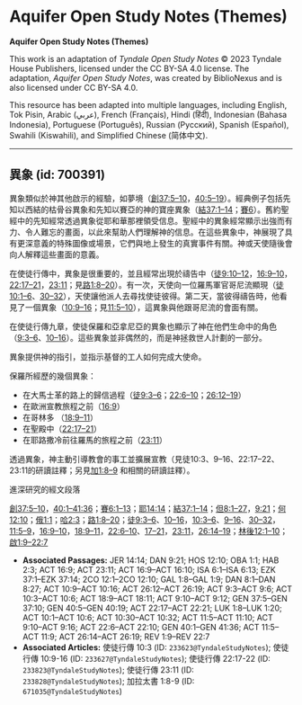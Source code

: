 # Aquifer Open Study Notes (Themes)

**Aquifer Open Study Notes (Themes)**

This work is an adaptation of *Tyndale Open Study Notes* © 2023 Tyndale House Publishers, licensed under the CC BY\-SA 4\.0 license. The adaptation, *Aquifer Open Study Notes*, was created by BiblioNexus and is also licensed under CC BY\-SA 4\.0\.

This resource has been adapted into multiple languages, including English, Tok Pisin, Arabic (عربي), French (Français), Hindi (हिंदी), Indonesian (Bahasa Indonesia), Portuguese (Português), Russian (Русский), Spanish (Español), Swahili (Kiswahili), and Simplified Chinese (简体中文).



--------------------------------

## 異象 (id: 700391)

異象類似於神其他啟示的經驗，如夢境（[創37:5–10](https://ref.ly/Gen37:5-Gen37:10)，[40:5–19](https://ref.ly/Gen40:5-Gen40:19)）。經典例子包括先知以西結的枯骨谷異象和先知以賽亞的神的寶座異象（[結37:1–14](https://ref.ly/Ezek37:1-Ezek37:14)；[賽6](https://ref.ly/Isa6:1-Isa6:13)）。舊約聖經中的先知經常透過異象從耶和華那裡領受信息。聖經中的異象經常顯示出強而有力、令人難忘的畫面，以此來幫助人們理解神的信息。在這些異象中，神展現了具有更深意義的特殊圖像或場景，它們與地上發生的真實事件有關。神或天使隨後會向人解釋這些畫面的意義。

在使徒行傳中，異象是很重要的，並且經常出現於禱告中（[徒9:10–12](https://ref.ly/Acts9:10-Acts9:12)，[16:9–10](https://ref.ly/Acts16:9)，[22:17–21](https://ref.ly/Acts22:17-Acts22:21)，[23:11](https://ref.ly/Acts23:11)；見[路1:8–20](https://ref.ly/Luke1:8-Luke1:20)）。有一次，天使向一位羅馬軍官哥尼流顯現（[徒10:1–6](https://ref.ly/Acts10:1-Acts10:6)、[30–32](https://ref.ly/Acts10:30-Acts10:32)），天使讓他派人去尋找使徒彼得。第二天，當彼得禱告時，他看見了一個異象（[10:9–16](https://ref.ly/Acts10:9-Acts10:16)；見[11:5–10](https://ref.ly/Acts11:5-Acts11:10)），這異象與他跟哥尼流的會面有關。

在使徒行傳九章，使徒保羅和亞拿尼亞的異象也顯示了神在他們生命中的角色（[9:3–6](https://ref.ly/Acts9:3-Acts9:6)、[10–16](https://ref.ly/Acts9:10-Acts9:16)）。這些異象並非偶然的，而是神拯救世人計劃的一部分。

異象提供神的指引，並指示基督的工人如何完成大使命。

保羅所經歷的幾個異象：

* 在大馬士革的路上的歸信過程（[徒9:3–6](https://ref.ly/Acts9:3-Acts9:6)；[22:6–10](https://ref.ly/Acts22:6-Acts22:10)；[26:12–19](https://ref.ly/Acts26:12-Acts26:19)）
* 在歐洲宣教旅程之前（[16:9](https://ref.ly/Acts16:9)）
* 在哥林多 （[18:9–11](https://ref.ly/Acts18:9-Acts18:11)）
* 在聖殿中（[22:17–21](https://ref.ly/Acts22:17-Acts22:21)）
* 在耶路撒冷前往羅馬的旅程之前（[23:11](https://ref.ly/Acts23:11)）

透過異象，神主動引導教會的事工並擴展宣教（見徒10:3、9–16、22:17–22、23:11的研讀註釋；另見[加1:8–9](https://ref.ly/Gal1:8-Gal1:9) 和相關的研讀註釋）。

進深研究的經文段落

[創37:5–10](https://ref.ly/Gen37:5-Gen37:10)，[40:1–41:36](https://ref.ly/Gen40:1-Gen41:36)；[賽6:1–13](https://ref.ly/Isa6:1-Isa6:13)；[耶14:14](https://ref.ly/Jer14:14)；[結37:1–14](https://ref.ly/Ezek37:1-Ezek37:14)；[但8:1–27](https://ref.ly/Dan8:1-Dan8:27)，[9:21](https://ref.ly/Dan9:21)；[何12:10](https://ref.ly/Hos12:10)；[俄1:1](https://ref.ly/Obad1:1)；[哈2:3](https://ref.ly/Hab2:3)；[路1:8–20](https://ref.ly/Luke1:8-Luke1:20)；[徒9:3–6](https://ref.ly/Acts9:3-Acts9:6)、[10–16](https://ref.ly/Acts9:10-Acts9:16)，[10:3–6](https://ref.ly/Acts10:3-Acts10:6)、[9–16](https://ref.ly/Acts10:9-Acts10:16)、[30–32](https://ref.ly/Acts10:30-Acts10:32)，[11:5–9](https://ref.ly/Acts11:5-Acts11:9)，[16:9–10](https://ref.ly/Acts16:9-Acts16:10)，[18:9–11](https://ref.ly/Acts18:9-Acts18:11)，[22:6–10](https://ref.ly/Acts22:6-Acts22:10)、[17–21](https://ref.ly/Acts22:17-Acts22:21)，[23:11](https://ref.ly/Acts23:11)，[26:14–19](https://ref.ly/Acts26:14-Acts26:19)；[林後12:1–10](https://ref.ly/2Cor12:1-2Cor12:10)；[啟1:9–22:7](https://ref.ly/Rev1:9-Rev22:7)

* **Associated Passages:** JER 14:14; DAN 9:21; HOS 12:10; OBA 1:1; HAB 2:3; ACT 16:9; ACT 23:11; ACT 16:9–ACT 16:10; ISA 6:1–ISA 6:13; EZK 37:1–EZK 37:14; 2CO 12:1–2CO 12:10; GAL 1:8–GAL 1:9; DAN 8:1–DAN 8:27; ACT 10:9–ACT 10:16; ACT 26:12–ACT 26:19; ACT 9:3–ACT 9:6; ACT 10:3–ACT 10:6; ACT 18:9–ACT 18:11; ACT 9:10–ACT 9:12; GEN 37:5–GEN 37:10; GEN 40:5–GEN 40:19; ACT 22:17–ACT 22:21; LUK 1:8–LUK 1:20; ACT 10:1–ACT 10:6; ACT 10:30–ACT 10:32; ACT 11:5–ACT 11:10; ACT 9:10–ACT 9:16; ACT 22:6–ACT 22:10; GEN 40:1–GEN 41:36; ACT 11:5–ACT 11:9; ACT 26:14–ACT 26:19; REV 1:9–REV 22:7
* **Associated Articles:** 使徒行傳 10:3 (ID: `233623@TyndaleStudyNotes`); 使徒行傳 10:9-16 (ID: `233627@TyndaleStudyNotes`); 使徒行傳 22:17-22 (ID: `233823@TyndaleStudyNotes`); 使徒行傳 23:11 (ID: `233828@TyndaleStudyNotes`); 加拉太書 1:8-9 (ID: `671035@TyndaleStudyNotes`)

